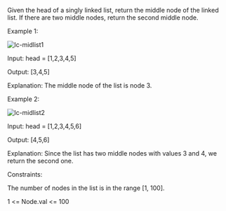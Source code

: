 Given the head of a singly linked list, return the middle node of the linked list.
If there are two middle nodes, return the second middle node.


Example 1:

![lc-midlist1](https://github.com/AnkitPorwal04/LeetCode/assets/96345105/705d00c2-745e-4e8b-9073-c5886eeba882)

Input: head = [1,2,3,4,5]

Output: [3,4,5]

Explanation: The middle node of the list is node 3.

Example 2:

![lc-midlist2](https://github.com/AnkitPorwal04/LeetCode/assets/96345105/80a2ade1-ad09-4bf7-b143-363c88b11799)

Input: head = [1,2,3,4,5,6]

Output: [4,5,6]

Explanation: Since the list has two middle nodes with values 3 and 4, we return the second one.

 
Constraints:

The number of nodes in the list is in the range [1, 100].

1 <= Node.val <= 100
